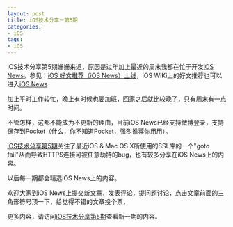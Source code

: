 ```yaml
---
layout: post   
title: iOS技术分享－第5期        
categories: 
- iOS   
tags:     
- iOS
---    
```

 

iOS技术分享第5期姗姗来迟，原因是过年加上最近的周末我都在忙于开发[iOS News][1]。参见：[iOS 好文推荐（iOS News）上线][3]，iOS WiKi上的好文推荐也可以进入[iOS News][2]
 
 
加上平时工作较忙，晚上有时候也要加班，回家之后就比较晚了，只有周末有一点时间。

不管怎样，这都不能成为不更新的理由，目前iOS News已经支持微博登录，支持保存到Pocket（什么，你不知道Pocket，强烈推荐你用用）。


[iOS技术分享第5期][4]关注了最近iOS & Mac OS X所使用的SSL库的一个"goto fail"从而导致HTTPS连接可被任意劫持的bug，也有较多分享在iOS News上的内容。

以后每一期都会精选iOS News上的内容。


欢迎大家到iOS News上提交新文章，发表评论，提问题讨论，点击文章前面的三角形符号顶一下，给觉得不错的文章投个票，


更多内容，请访问[iOS技术分享第5期][4]查看新一期的内容。


<br/>

[1]:http://news.ios-wiki.com
[2]:http://www.ios-wiki.com
[3]:http://wufawei.com/2014/02/ios-news/
[4]:http://www.ios-wiki.com/issues/5